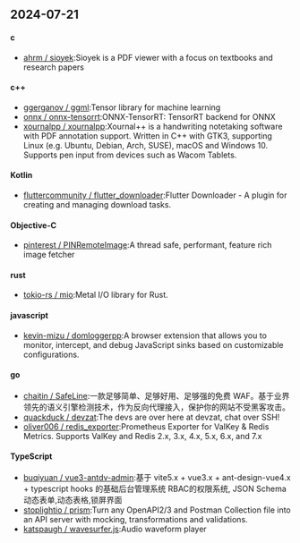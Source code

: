 ## 2024-07-21
#### c
* [ahrm / sioyek](https://github.com/ahrm/sioyek):Sioyek is a PDF viewer with a focus on textbooks and research papers
#### c++
* [ggerganov / ggml](https://github.com/ggerganov/ggml):Tensor library for machine learning
* [onnx / onnx-tensorrt](https://github.com/onnx/onnx-tensorrt):ONNX-TensorRT: TensorRT backend for ONNX
* [xournalpp / xournalpp](https://github.com/xournalpp/xournalpp):Xournal++ is a handwriting notetaking software with PDF annotation support. Written in C++ with GTK3, supporting Linux (e.g. Ubuntu, Debian, Arch, SUSE), macOS and Windows 10. Supports pen input from devices such as Wacom Tablets.
#### Kotlin
* [fluttercommunity / flutter_downloader](https://github.com/fluttercommunity/flutter_downloader):Flutter Downloader - A plugin for creating and managing download tasks.
#### Objective-C
* [pinterest / PINRemoteImage](https://github.com/pinterest/PINRemoteImage):A thread safe, performant, feature rich image fetcher
#### rust
* [tokio-rs / mio](https://github.com/tokio-rs/mio):Metal I/O library for Rust.
#### javascript
* [kevin-mizu / domloggerpp](https://github.com/kevin-mizu/domloggerpp):A browser extension that allows you to monitor, intercept, and debug JavaScript sinks based on customizable configurations.
#### go
* [chaitin / SafeLine](https://github.com/chaitin/SafeLine):一款足够简单、足够好用、足够强的免费 WAF。基于业界领先的语义引擎检测技术，作为反向代理接入，保护你的网站不受黑客攻击。
* [quackduck / devzat](https://github.com/quackduck/devzat):The devs are over here at devzat, chat over SSH!
* [oliver006 / redis_exporter](https://github.com/oliver006/redis_exporter):Prometheus Exporter for ValKey & Redis Metrics. Supports ValKey and Redis 2.x, 3.x, 4.x, 5.x, 6.x, and 7.x
#### TypeScript
* [buqiyuan / vue3-antdv-admin](https://github.com/buqiyuan/vue3-antdv-admin):基于 vite5.x + vue3.x + ant-design-vue4.x + typescript hooks 的基础后台管理系统 RBAC的权限系统, JSON Schema动态表单,动态表格,锁屏界面
* [stoplightio / prism](https://github.com/stoplightio/prism):Turn any OpenAPI2/3 and Postman Collection file into an API server with mocking, transformations and validations.
* [katspaugh / wavesurfer.js](https://github.com/katspaugh/wavesurfer.js):Audio waveform player
